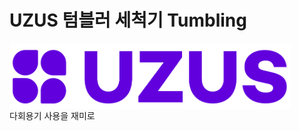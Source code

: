 # UZUS 텀블러 세척기 Tumbling

<div align="center" style="display:flex;">
     <img src="./img/logo.PNG" width="450" alt="logo"/>
     
</div>
<div align="center" style="display:flex;">
다회용기 사용을 재미로
</div>
<br>
